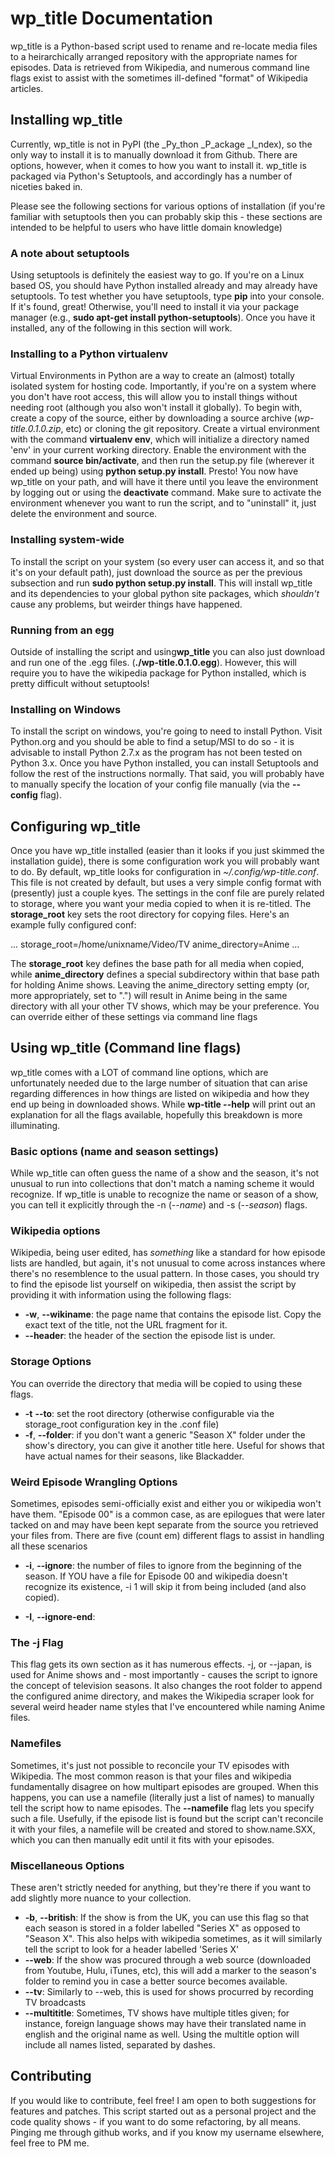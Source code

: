 # wp\_title Documentation
wp\_title is a Python-based script used to rename and re-locate media files
to a heirarchically arranged repository with the appropriate names for episodes.
Data is retrieved from Wikipedia, and numerous command line flags exist to
assist with the sometimes ill-defined "format" of Wikipedia articles.

## Installing wp\_title

Currently, wp\_title is not in PyPI (the _Py_thon _P_ackage _I_ndex), so
the only way to install it is to manually download it from Github. There are
options, however, when it comes to how you want to install it. wp\_title is
packaged via Python's Setuptools, and accordingly has a number of niceties
baked in.

Please see the following sections for various options of installation (if
you're familiar with setuptools then you can probably skip this - these
sections are intended to be helpful to users who have little domain knowledge)

### A note about setuptools

Using setuptools is definitely the easiest way to go. If you're on a Linux
based OS, you should have Python installed already and may already have
setuptools. To test whether you have setuptools, type **pip** into your
console. If it's found, great! Otherwise, you'll need to install it via your
package manager (e.g., **sudo apt-get install python-setuptools**). Once
you have it installed, any of the following in this section will work.

### Installing to a Python virtualenv

Virtual Environments in Python are a way to create an (almost) totally
isolated system for hosting code. Importantly, if you're on a system
where you don't have root access, this will allow you to install things
without needing root (although you also won't install it globally). To
begin with, create a copy of the source, either by downloading a source
archive (_wp-title.0.1.0.zip_, etc) or cloning the git repository. Create
a virtual environment with the command **virtualenv env**, which will
initialize a directory named 'env' in your current working directory.
Enable the environment with the command **source bin/activate**, and then
run the setup.py file (wherever it ended up being) using **python setup.py
install**. Presto! You now have wp\_title on your path, and will have it
there until you leave the environment by logging out or using the **deactivate**
command. Make sure to activate the environment whenever you want to run
the script, and to "uninstall" it, just delete the environment and source.

### Installing system-wide

To install the script on your system (so every user can access it, and
so that it's on your default path), just download the source as per the
previous subsection and run **sudo python setup.py install**. This will
install wp\_title and its dependencies to your global python site packages,
which _shouldn't_ cause any problems, but weirder things have happened.

### Running from an egg

Outside of installing the script and using**wp\_title** you can also
just download and run one of the .egg files. (**./wp-title.0.1.0.egg**).
However, this will require you to have the wikipedia package for Python
installed, which is pretty difficult without setuptools!

### Installing on Windows

To install the script on windows, you're going to need to install Python.
Visit Python.org and you should be able to find a setup/MSI to do so -
it is advisable to install Python 2.7.x as the program has not been tested
on Python 3.x. Once you have Python installed, you can install Setuptools and
follow the rest of the instructions normally. That said, you will probably
have to manually specify the location of your config file manually (via
the **--config** flag).

## Configuring wp\_title

Once you have wp\_title installed (easier than it looks if you just
skimmed the installation guide), there is some configuration work you
will probably want to do. By default, wp\_title looks for configuration
in _~/.config/wp-title.conf_. This file is not created by default, but
uses a very simple config format with (presently) just a couple kyes. The settings
in the conf file are purely related to storage, where you want your media
copied to when it is re-titled. The **storage\_root** key sets the root
directory for copying files. Here's an example fully configured conf:

...
storage\_root=/home/unixname/Video/TV
anime\_directory=Anime
...

The **storage\_root** key defines the base path for all media when copied,
while **anime\_directory** defines a special subdirectory within that base
path for holding Anime shows. Leaving the anime\_directory setting empty (or,
more appropriately, set to ".") will result in Anime being in the same directory
with all your other TV shows, which may be your preference. You can override
either of these settings via command line flags

## Using wp\_title (Command line flags)

wp\_title comes with a LOT of command line options, which are unfortunately
needed due to the large number of situation that can arise regarding differences
in how things are listed on wikipedia and how they end up being in downloaded
shows. While **wp-title --help** will print out an explanation for all the flags
available, hopefully this breakdown is more illuminating.

### Basic options (name and season settings)

While wp\_title can often guess the name of a show and the season, it's not
unusual to run into collections that don't match a naming scheme it would recognize.
If wp\_title is unable to recognize the name or season of a show, you can tell it
explicitly through the -n (_--name_) and -s (_--season_) flags.

### Wikipedia options

Wikipedia, being user edited, has _something_ like a standard for how episode lists
are handled, but again, it's not unusual to come across instances where there's no
resemblence to the usual pattern. In those cases, you should try to find the episode
list yourself on wikipedia, then assist the script by providing it with information
using the following flags:

- **-w**, **--wikiname**: the page name that contains the episode list. Copy the
exact text of the title, not the URL fragment for it.
- **--header**: the header of the section the episode list is under.

### Storage Options

You can override the directory that media will be copied to using these flags.

- **-t** **--to**: set the root directory (otherwise configurable via the
storage\_root configuration key in the .conf file)
- **-f**, **--folder**: if you don't want a generic "Season X" folder under
the show's directory, you can give it another title here. Useful for shows
that have actual names for their seasons, like Blackadder.

### Weird Episode Wrangling Options

Sometimes, episodes semi-officially exist and either you or wikipedia won't
have them. "Episode 00" is a common case, as are epilogues that were later
tacked on and may have been kept separate from the source you retrieved your
files from. There are five (count em) different flags to assist in handling
all these scenarios

- **-i**, **--ignore**: the number of files to ignore from the beginning of
the season. If YOU have a file for Episode 00 and wikipedia doesn't recognize
its existence, -i 1 will skip it from being included (and also copied).
* **-I**, **--ignore-end**:

### The -j Flag

This flag gets its own section as it has numerous effects. -j, or --japan, is
used for Anime shows and - most importantly - causes the script to ignore the
concept of television seasons. It also changes the root folder to append the
configured anime directory, and makes the Wikipedia scraper look for several
weird header name styles that I've encountered while naming Anime files.

### Namefiles

Sometimes, it's just not possible to reconcile your TV episodes with Wikipedia.
The most common reason is that your files and wikipedia fundamentally disagree
on how multipart episodes are grouped. When this happens, you can use a namefile
(literally just a list of names) to manually tell the script how to name episodes.
The **--namefile** flag lets you specify such a file. Usefully, if the episode
list is found but the script can't reconcile it with your files, a namefile will be
created and stored to show.name.SXX, which you can then manually edit until it fits
with your episodes.

### Miscellaneous Options

These aren't strictly needed for anything, but they're there if you want to
add slightly more nuance to your collection.

- **-b**, **--british**: If the show is from the UK, you can use this flag so
that each season is stored in a folder labelled "Series X" as opposed to
"Season X". This also helps with wikipedia sometimes, as it will similarly tell the script
to look for a header labelled 'Series X'
- **--web**: If the show was procured through a web source (downloaded from Youtube, Hulu,
iTunes, etc), this will add a marker to the season's folder to remind you in case a better
source becomes available.
- **--tv**: Similarly to --web, this is used for shows procurred by recording TV broadcasts
- **--multititle**: Sometimes, TV shows have multiple titles given; for instance,
foreign language shows may have their translated name in english and the original name
as well. Using the multitle option will include all names listed, separated by dashes.

## Contributing

If you would like to contribute, feel free! I am open to both suggestions for features
and patches. This script started out as a personal project and the code quality shows -
if you want to do some refactoring, by all means. Pinging me through github works, and
if you know my username elsewhere, feel free to PM me.
